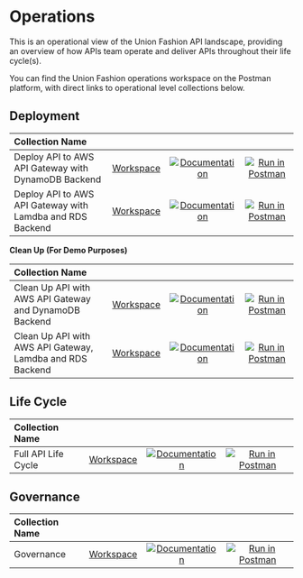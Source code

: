 # Operations
This is an operational view of the Union Fashion API landscape, providing an overview of how APIs team operate and deliver APIs throughout their life cycle(s).

You can find the Union Fashion operations workspace on the Postman platform, with direct links to operational level collections below.

## Deployment

| Collection Name | | | |
| :---         | :---       | :---:  | :---:  |
| Deploy API to AWS API Gateway with DynamoDB Backend | [Workspace](https://union-fashion.postman.co/collections/10394726-7b3a09ba-d302-425f-8ddc-5c075530c1df) | [![Documentation](https://kinlane-productions.s3.amazonaws.com/postman/postman-documentation-button.png)](https://documenter.getpostman.com/view/10394726/Szf6XTqp?version=latest) | [![Run in Postman](https://run.pstmn.io/button.svg)](https://app.getpostman.com/run-collection/2b87de2d53001e658663) |
| Deploy API to AWS API Gateway with Lamdba and RDS Backend | [Workspace](https://union-fashion.postman.co/collections/10394726-d717b77b-dc5d-474a-81ba-a39f0273c6bd) | [![Documentation](https://kinlane-productions.s3.amazonaws.com/postman/postman-documentation-button.png)](https://documenter.getpostman.com/view/10394726/Szf6X8Wd?version=latest) | [![Run in Postman](https://run.pstmn.io/button.svg)](https://app.getpostman.com/run-collection/f17f39e70ec132c85950) |

**Clean Up (For Demo Purposes)**

| Collection Name | | | |
| :---         | :---       | :---:  | :---:  |
| Clean Up API with AWS API Gateway and DynamoDB Backend | [Workspace](https://union-fashion.postman.co/collections/10394726-7b3a09ba-d302-425f-8ddc-5c075530c1df) | [![Documentation](https://kinlane-productions.s3.amazonaws.com/postman/postman-documentation-button.png)](https://documenter.getpostman.com/view/10394726/Szf82o3p?version=latest) | [![Run in Postman](https://run.pstmn.io/button.svg)](https://app.getpostman.com/run-collection/4b6b67d47abf18e4863c) |
| Clean Up API with AWS API Gateway, Lamdba and RDS Backend | [Workspace](https://union-fashion.postman.co/collections/10394726-d717b77b-dc5d-474a-81ba-a39f0273c6bd) | [![Documentation](https://kinlane-productions.s3.amazonaws.com/postman/postman-documentation-button.png)](https://documenter.getpostman.com/view/10394726/Szf6X8Wd?version=latest) | [![Run in Postman](https://run.pstmn.io/button.svg)](https://app.getpostman.com/run-collection/59c6c7c3457ddfdce64a) |

## Life Cycle

| Collection Name | | | |
| :---         | :---       | :---:  | :---:  |
| Full API Life Cycle | [Workspace](https://union-fashion.postman.co/collections/10394726-7b3a09ba-d302-425f-8ddc-5c075530c1df) | [![Documentation](https://kinlane-productions.s3.amazonaws.com/postman/postman-documentation-button.png)](https://documenter.getpostman.com/view/10394726/SzYbxGrc?version=latest) | [![Run in Postman](https://run.pstmn.io/button.svg)](https://app.getpostman.com/run-collection/b2ce1da56c01ec8694f2) |

## Governance

| Collection Name | | | |
| :---         | :---       | :---:  | :---:  |
| Governance | [Workspace](https://union-fashion.postman.co/collections/10394726-7b3a09ba-d302-425f-8ddc-5c075530c1df) | [![Documentation](https://kinlane-productions.s3.amazonaws.com/postman/postman-documentation-button.png)](https://documenter.getpostman.com/view/10394726/SzYUagbA?version=latest) | [![Run in Postman](https://run.pstmn.io/button.svg)](https://app.getpostman.com/run-collection/0bca11c2266487c46b39) |
